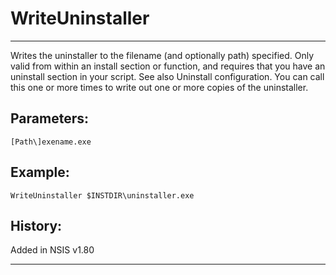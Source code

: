 # WriteUninstaller

---

Writes the uninstaller to the filename (and optionally path) specified. Only valid from within an install section or function, and requires that you have an uninstall section in your script. See also Uninstall configuration. You can call this one or more times to write out one or more copies of the uninstaller.

## Parameters:

    [Path\]exename.exe

## Example:

	WriteUninstaller $INSTDIR\uninstaller.exe

## History:

Added in NSIS v1.80

---

